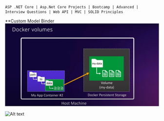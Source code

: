 	ASP .NET Core | Asp.Net Core Projects | Bootcamp | Advanced | Interview Questions | Web API | MVC | SOLID Principles
	
**Custom Model Binder
![Alt text](./images/Pasted%20image%2020250412154834.png)

![Alt text](./images/Pasted%20%image%20%20250827152422.png)